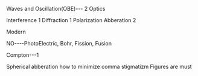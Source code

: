 Waves and Oscillation(OBE)--- 2
Optics

Interference 1
Diffraction 1
Polarization
Abberation 2

Modern

NO----PhotoElectric, Bohr, Fission, Fusion

Compton---1

Spherical abberation
how to minimize
comma
stigmatizm
Figures are must


